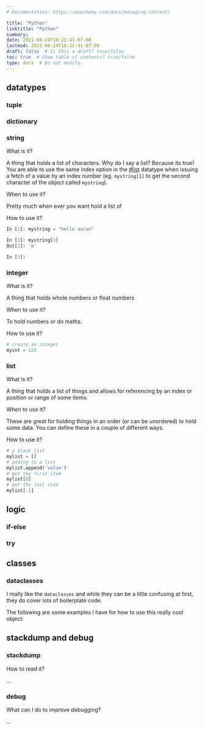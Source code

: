 ```yaml
---
# Documentation: https://wowchemy.com/docs/managing-content/

title: "Python"
linktitle: "Python"
summary:
date: 2021-08-24T18:22:41-07:00
lastmod: 2021-08-24T18:22:41-07:00
draft: false  # Is this a draft? true/false
toc: true  # Show table of contents? true/false
type: docs  # Do not modify.
---
```


## datatypes

### tuple

### dictionary

### string

What is it?

A thing that holds a list of characters. Why do I say a list? Because its true! You are able to use the same index option in the [#list](#list) datatype when issuing a fetch of a value by an index number (eg. `mystring[1]` to get the second character of the object called `mystring`).

When to use it?

Pretty much when ever you want hold a list of

How to use it?

```python
In [1]: mystring = "hello aaron"

In [2]: mystring[1]
Out[2]: 'e'

In [3]:
```

### integer

What is it?

A thing that holds whole numbers or float numbers

When to use it?

To hold numbers or do maths.

How to use it?

```python
# create an integer
myint = 123
```



### list

What is it?

A thing that holds a list of things and allows for referencing by an index or position or range of some items.

When to use it?

These are great for holding things in an order (or can be unordered) to hold some data. You can define these in a couple of different ways.

How to use it?

```python
# a blank list
mylist = []
# adding to a list
mylist.append('value')
# get the first item
mylist[0]
# get the last item
mylist[-1]
```

## logic

### if-else

### try

## classes

### dataclasses

I really like the `dataclasses` and while they can be a little confusing at first, they do cover lots of boilerplate code.

The following are some examples I have for how to use this really cool object:

## stackdump and debug

### stackdump

How to read it?

...

### debug

What can I do to improve debugging?

...
